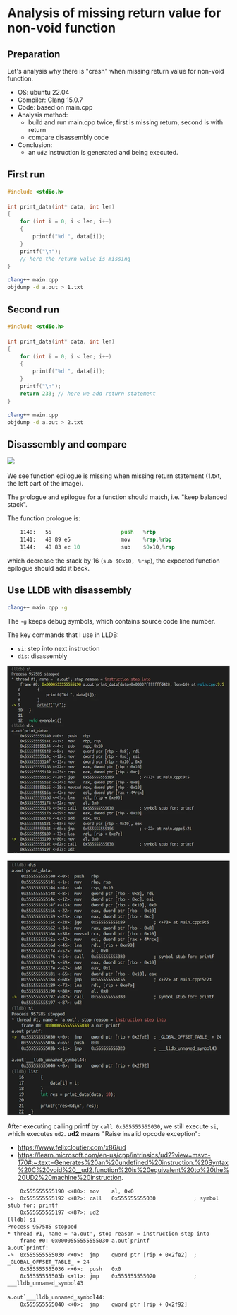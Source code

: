 # Analysis of missing return value for non-void function

## Preparation
Let's analysis why there is "crash" when missing return value for non-void function.
- OS: ubuntu 22.04
- Compiler: Clang 15.0.7
- Code: based on main.cpp
- Analysis method: 
    - build and run main.cpp twice, first is missing return, second is with return
    - compare disassembly code
- Conclusion:
    - an `ud2` instruction is generated and being executed.

## First run
```cpp
#include <stdio.h>

int print_data(int* data, int len)
{
    for (int i = 0; i < len; i++)
    {
        printf("%d ", data[i]);
    }
    printf("\n");
    // here the return value is missing
}
```

```bash
clang++ main.cpp
objdump -d a.out > 1.txt
```

## Second run
```cpp
#include <stdio.h>

int print_data(int* data, int len)
{
    for (int i = 0; i < len; i++)
    {
        printf("%d ", data[i]);
    }
    printf("\n");
    return 233; // here we add return statement
}
```

```bash
clang++ main.cpp
objdump -d a.out > 2.txt
```

## Disassembly and compare

![](cpp_clang16_disassembly_compare.webp)

We see function epilogue is missing when missing return statement (1.txt, the left part of the image).

The prologue and epilogue for a function should match, i.e. "keep balanced stack".

The function prologue is:
```asm
    1140:	55                   	push   %rbp
    1141:	48 89 e5             	mov    %rsp,%rbp
    1144:	48 83 ec 10          	sub    $0x10,%rsp
```
which decrease the stack by 16 (`sub $0x10, %rsp`), the expected function epilogue should add it back.

## Use LLDB with disassembly
```bash
clang++ main.cpp -g
```
The `-g` keeps debug symbols, which contains source code line number.

The key commands that I use in LLDB:
- `si`: step into next instruction
- `dis`: disassembly

![](lldb_disassembly1.webp)

![](lldb_disassembly2.webp)

After executing calling printf by `call 0x555555555030`, we still execute `si`, which executes `ud2`.
**ud2** means "Raise invalid opcode exception":
- https://www.felixcloutier.com/x86/ud
- https://learn.microsoft.com/en-us/cpp/intrinsics/ud2?view=msvc-170#:~:text=Generates%20an%20undefined%20instruction.%20Syntax%20C%20void%20__ud2,function%20is%20equivalent%20to%20the%20UD2%20machine%20instruction.


```lldb
    0x555555555190 <+80>: mov    al, 0x0
->  0x555555555192 <+82>: call   0x555555555030            ; symbol stub for: printf
    0x555555555197 <+87>: ud2    
(lldb) si
Process 957585 stopped
* thread #1, name = 'a.out', stop reason = instruction step into
    frame #0: 0x0000555555555030 a.out`printf
a.out`printf:
->  0x555555555030 <+0>:  jmp    qword ptr [rip + 0x2fe2]  ; _GLOBAL_OFFSET_TABLE_ + 24
    0x555555555036 <+6>:  push   0x0
    0x55555555503b <+11>: jmp    0x555555555020            ; ___lldb_unnamed_symbol43

a.out`___lldb_unnamed_symbol44:
    0x555555555040 <+0>:  jmp    qword ptr [rip + 0x2f92]
```